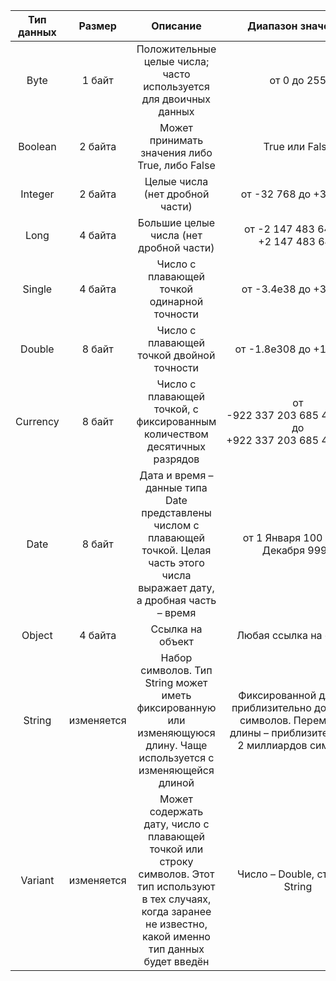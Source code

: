 
Тип данных |Размер|Описание| Диапазон значений | 
:-----:|:-----:|:-----:|:-----:|
Byte |1 байт	|Положительные целые числа; часто используется для двоичных данных	|от 0 до 255|
Boolean	|2 байта |Может принимать значения либо True, либо False |	True или False|
Integer	|2 байта|	Целые числа (нет дробной части)|	от -32 768 до +32 767|
Long	|4 байта|	Большие целые числа (нет дробной части)	|от -2 147 483 648 до +2 147 483 647|
Single	|4 байта|	Число с плавающей точкой одинарной точности	|от -3.4e38 до +3.4e38|
Double	|8 байт|	Число с плавающей точкой двойной точности	|от -1.8e308 до +1.8e308|
Currency	|8 байт|	Число с плавающей точкой, с фиксированным количеством десятичных разрядов	|от -922 337 203 685 477.5808 до +922 337 203 685 477.5807|
Date	|8 байт	|Дата и время – данные типа Date представлены числом с плавающей точкой. Целая часть этого числа выражает дату, а дробная часть – время	|от 1 Января 100 до 31 Декабря 9999|
Object	|4 байта|	Ссылка на объект	|Любая ссылка на объект|
String	|изменяется|	Набор символов. Тип String может иметь фиксированную или изменяющуюся длину. Чаще используется с изменяющейся длиной	|Фиксированной длины – приблизительно до 65 500 символов. Переменной длины – приблизительно до 2 миллиардов символов
Variant	|изменяется	|Может содержать дату, число с плавающей точкой или строку символов. Этот тип используют в тех случаях, когда заранее не известно, какой именно тип данных будет введён	|Число – Double, строка – String
<br/> 
